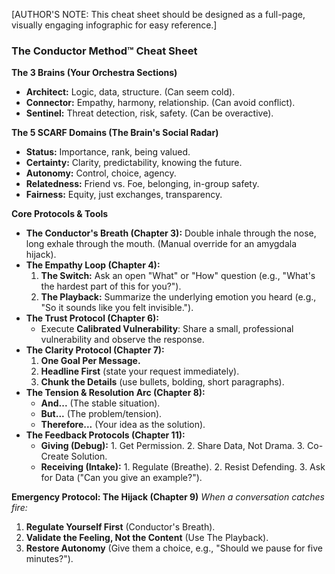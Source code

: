 [AUTHOR'S NOTE: This cheat sheet should be designed as a full-page, visually engaging infographic for easy reference.]

### **The Conductor Method™ Cheat Sheet**

**The 3 Brains (Your Orchestra Sections)**
*   **Architect:** Logic, data, structure. (Can seem cold).
*   **Connector:** Empathy, harmony, relationship. (Can avoid conflict).
*   **Sentinel:** Threat detection, risk, safety. (Can be overactive).

**The 5 SCARF Domains (The Brain's Social Radar)**
*   **Status:** Importance, rank, being valued.
*   **Certainty:** Clarity, predictability, knowing the future.
*   **Autonomy:** Control, choice, agency.
*   **Relatedness:** Friend vs. Foe, belonging, in-group safety.
*   **Fairness:** Equity, just exchanges, transparency.

**Core Protocols & Tools**
*   **The Conductor's Breath (Chapter 3):** Double inhale through the nose, long exhale through the mouth. (Manual override for an amygdala hijack).
*   **The Empathy Loop (Chapter 4):**
    1.  **The Switch:** Ask an open "What" or "How" question (e.g., "What's the hardest part of this for you?").
    2.  **The Playback:** Summarize the underlying emotion you heard (e.g., "So it sounds like you felt invisible.").
*   **The Trust Protocol (Chapter 6):**
    *   Execute **Calibrated Vulnerability**: Share a small, professional vulnerability and observe the response.
*   **The Clarity Protocol (Chapter 7):**
    1.  **One Goal Per Message.**
    2.  **Headline First** (state your request immediately).
    3.  **Chunk the Details** (use bullets, bolding, short paragraphs).
*   **The Tension & Resolution Arc (Chapter 8):**
    *   **And...** (The stable situation).
    *   **But...** (The problem/tension).
    *   **Therefore...** (Your idea as the solution).
*   **The Feedback Protocols (Chapter 11):**
    *   **Giving (Debug):** 1. Get Permission. 2. Share Data, Not Drama. 3. Co-Create Solution.
    *   **Receiving (Intake):** 1. Regulate (Breathe). 2. Resist Defending. 3. Ask for Data ("Can you give an example?").

**Emergency Protocol: The Hijack (Chapter 9)**
*When a conversation catches fire:*
1.  **Regulate Yourself First** (Conductor's Breath).
2.  **Validate the Feeling, Not the Content** (Use The Playback).
3.  **Restore Autonomy** (Give them a choice, e.g., "Should we pause for five minutes?").
      